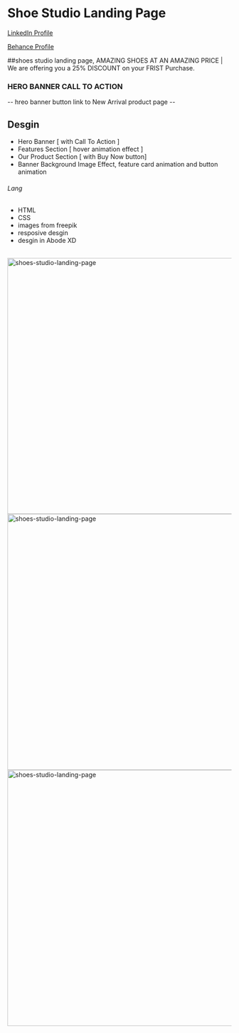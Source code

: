 # Shoe Studio Landing Page
<a href="https://www.linkedin.com/in/dharmendraverma95/" target="_blank">LinkedIn Profile </a>

<a href="https://www.behance.net/dhirukumar" target="_blank">Behance Profile </a>

##shoes studio landing page, AMAZING SHOES AT AN AMAZING PRICE | We are offering you a 25% DISCOUNT on your FRIST Purchase.

### HERO BANNER CALL TO ACTION
-- hreo banner button link to New Arrival product page --

## Desgin 
<ul>
  <li>Hero Banner [ with Call To Action ]</li>
  <li>Features Section [ hover animation effect ]</li>
  <li>Our Product Section [ with Buy Now button]</li>
  <li>Banner Background Image Effect, feature card animation and button animation</li>
</ul>

###### Lang
<ul>
  <li>HTML</li>
  <li>CSS</li>
  <li>images from freepik</li>
  <li>resposive desgin</li>
  <li>desgin in Abode XD</li>
</ul>
<br>
<a href="https://www.behance.net/gallery/210777801/Shoes-Studio" target="_blank" >
<img src="./img/shoes-studio-landing-page.png" alt="shoes-studio-landing-page" width="575px" />
</a>
<a href="https://www.behance.net/gallery/210777801/Shoes-Studio" target="_blank" >
<img src="./img/tablet.png" alt="shoes-studio-landing-page" width="575px" />
</a>
<a href="https://www.behance.net/gallery/210777801/Shoes-Studio" target="_blank" >
<img src="./img/mobile.png" alt="shoes-studio-landing-page" width="575px" />
</a>



